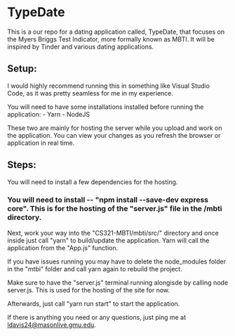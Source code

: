 # TypeDate

This is a our repo for a dating application called, TypeDate, that focuses on the Myers Briggs Test Indicator, more formally known as MBTI. It will be inspired by Tinder and various dating applications.

## Setup:

I would highly recommend running this in something like Visual Studio Code, as it was pretty seamless for me in my experience.

You will need to have some installations installed before running the application:
	- Yarn
	- NodeJS

These two are mainly for hosting the server while you upload and work on the application. You can view your changes as you refresh the browser or application in real time.

## Steps:

You will need to install a few dependencies for the hosting.
 
### You will need to install -- "npm install --save-dev express core". This is for the hosting of the "server.js" file in the /mbti directory.  

Next, work your way into the "CS321-MBTI/mbti/src/" directory and once inside just call "yarn" to build/update the application. Yarn will call the application from the "App.js" function.

If you have issues running you may have to delete the node_modules folder in the "mtbi" folder and call yarn again to rebuild the project.

Make sure to have the "server.js" terminal running alongisde by calling node server.js. This is used for the hosting of the site for now. 

Afterwards, just call "yarn run start" to start the application.


If there is anything you need or any questions, just ping me at ldavis24@masonlive.gmu.edu.
